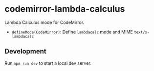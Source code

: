 # codemirror-lambda-calculus

Lambda Calculus mode for CodeMirror.

- `defineMode(CodeMirror)`: Define `lambdacalc` mode and MIME `text/x-lambdacalc`

## Development

Run `npm run dev` to start a local dev server.
